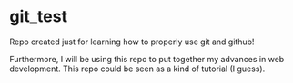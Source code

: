 # git_test
Repo created just for learning how to properly use git and github!

Furthermore, I will be using this repo to put together my advances in web development. This repo could be seen as a kind of tutorial (I guess). 
